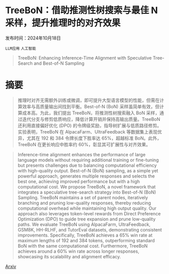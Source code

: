 # TreeBoN：借助推测性树搜索与最佳 N 采样，提升推理时的对齐效果

发布时间：2024年10月18日

`LLM应用` `人工智能`

> TreeBoN: Enhancing Inference-Time Alignment with Speculative Tree-Search and Best-of-N Sampling

# 摘要

> 推理时对齐无需额外训练或微调，即可提升大型语言模型的性能，但需在计算效率与高质量输出间找到平衡。Best-of-N (BoN) 采样虽简单有效，但计算成本高。为此，我们提出 TreeBoN，将推测性树搜索融入 BoN 采样，通过迭代分支与修剪低质响应，降低计算开销并保持高输出质量。TreeBoN 还利用直接偏好优化 (DPO) 的令牌级奖励，指导树扩展与低质路径修剪。实验表明，TreeBoN 在 AlpacaFarm、UltraFeedback 等数据集上表现优异，尤其在 192 和 384 令牌长度下胜率达 65%，超越标准 BoN。此外，TreeBoN 在更长响应中胜率约 60%，彰显其可扩展性与对齐效果。

> Inference-time alignment enhances the performance of large language models without requiring additional training or fine-tuning but presents challenges due to balancing computational efficiency with high-quality output. Best-of-N (BoN) sampling, as a simple yet powerful approach, generates multiple responses and selects the best one, achieving improved performance but with a high computational cost. We propose TreeBoN, a novel framework that integrates a speculative tree-search strategy into Best-of-N (BoN) Sampling. TreeBoN maintains a set of parent nodes, iteratively branching and pruning low-quality responses, thereby reducing computational overhead while maintaining high output quality. Our approach also leverages token-level rewards from Direct Preference Optimization (DPO) to guide tree expansion and prune low-quality paths. We evaluate TreeBoN using AlpacaFarm, UltraFeedback, GSM8K, HH-RLHF, and TutorEval datasets, demonstrating consistent improvements. Specifically, TreeBoN achieves a 65% win rate at maximum lengths of 192 and 384 tokens, outperforming standard BoN with the same computational cost. Furthermore, TreeBoN achieves around a 60% win rate across longer responses, showcasing its scalability and alignment efficacy.

[Arxiv](https://arxiv.org/abs/2410.16033)